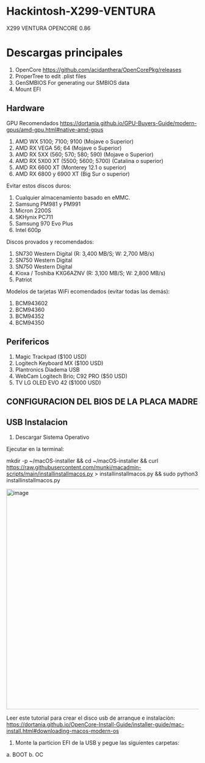 # Hackintosh-X299-VENTURA
X299 VENTURA OPENCORE 0.86

# Descargas principales

1. OpenCore https://github.com/acidanthera/OpenCorePkg/releases
1. ProperTree to edit .plist files 
1. GenSMBIOS For generating our SMBIOS data
2. Mount EFI


## Hardware

GPU Recomendados
https://dortania.github.io/GPU-Buyers-Guide/modern-gpus/amd-gpu.html#native-amd-gpus

1. AMD WX 5100; 7100; 9100 (Mojave o Superior)
1. AMD RX VEGA 56; 64 (Mojave o Superior)
1. AMD RX 5XX (560; 570; 580; 590) (Mojave o Superior)
5. AMD RX 5X00 XT (5500; 5600; 5700) (Catalina o superior)
8. AMD RX 6600 XT (Monterey 12.1 o superior)
9. AMD RX 6800 y 6900 XT (Big Sur o superior)

Evitar estos discos duros:

1. Cualquier almacenamiento basado en eMMC.
1. Samsung PM981 y PM991 
1. Micron 2200S
1. SKHynix PC711
1. Samsung 970 Evo Plus
1. Intel 600p

Discos provados y recomendados:

1. SN730 Western Digital (R: 3,400 MB/S; W: 2,700 MB/s)
1. SN750 Western Digital
1. SN750 Western Digital
1. Kioxa / Toshiba KXG6AZNV (R: 3,100 MB/S; W: 2,800 MB/s)
1. Patriot

Modelos de tarjetas WiFi ecomendados (evitar todas las demás):

1. BCM943602
1. BCM94360
1. BCM94352
1. BCM94350


## Perifericos

1. Magic Trackpad ($100 USD)
1. Logitech Keyboard MX ($100 USD)
1. Plantronics Diadema USB
1. WebCam Logitech Brio; C92 PRO ($50 USD)
1. TV LG OLED EVO 42 ($1000 USD)

## CONFIGURACION DEL BIOS DE LA PLACA MADRE

## USB Instalacion

1. Descargar Sistema Operativo

Ejecutar en la terminal:

mkdir -p ~/macOS-installer && cd ~/macOS-installer && curl https://raw.githubusercontent.com/munki/macadmin-scripts/main/installinstallmacos.py > installinstallmacos.py && sudo python3 installinstallmacos.py

<img width="578" alt="image" src="https://user-images.githubusercontent.com/8379954/203933257-3ee20601-89da-47c8-aeab-846b2a820659.png">

Leer este tutorial para crear el disco usb de arranque e instalaciòn:
https://dortania.github.io/OpenCore-Install-Guide/installer-guide/mac-install.html#downloading-macos-modern-os

1. Monte la particion EFI de la USB y pegue las siguientes carpetas:

a. BOOT
b. OC
